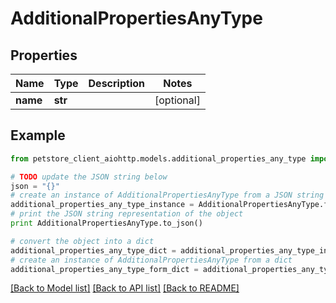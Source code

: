 # AdditionalPropertiesAnyType


## Properties

Name | Type | Description | Notes
------------ | ------------- | ------------- | -------------
**name** | **str** |  | [optional] 

## Example

```python
from petstore_client_aiohttp.models.additional_properties_any_type import AdditionalPropertiesAnyType

# TODO update the JSON string below
json = "{}"
# create an instance of AdditionalPropertiesAnyType from a JSON string
additional_properties_any_type_instance = AdditionalPropertiesAnyType.from_json(json)
# print the JSON string representation of the object
print AdditionalPropertiesAnyType.to_json()

# convert the object into a dict
additional_properties_any_type_dict = additional_properties_any_type_instance.to_dict()
# create an instance of AdditionalPropertiesAnyType from a dict
additional_properties_any_type_form_dict = additional_properties_any_type.from_dict(additional_properties_any_type_dict)
```
[[Back to Model list]](../README.md#documentation-for-models) [[Back to API list]](../README.md#documentation-for-api-endpoints) [[Back to README]](../README.md)


